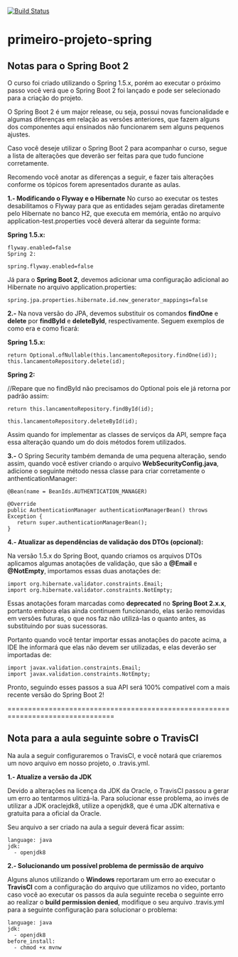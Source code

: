 [![Build Status](https://travis-ci.org/Miguins/primeiro-projeto-spring.svg?branch=master)](https://travis-ci.org/Miguins/primeiro-projeto-spring)

# primeiro-projeto-spring

## Notas para o Spring Boot 2

O curso foi criado utilizando o Spring 1.5.x, porém ao executar o próximo passo você verá que o Spring Boot 2 foi lançado e pode ser selecionado para a criação do projeto.

O Spring Boot 2 é um major release, ou seja, possui novas funcionalidade e algumas diferenças em relação as versões anteriores, que fazem alguns dos componentes aqui ensinados não funcionarem sem alguns pequenos ajustes.

Caso você deseje utilizar o Spring Boot 2 para acompanhar o curso, segue a lista de alterações que deverão ser feitas para que tudo funcione corretamente.

Recomendo você anotar as diferenças a seguir, e fazer tais alterações conforme os tópicos forem apresentados durante as aulas.

**1.- Modificando o Flyway e o Hibernate**
No curso ao executar os testes desabilitamos o Flyway para que as entidades sejam geradas diretamente pelo Hibernate no banco H2, que executa em memória, então no arquivo application-test.properties você deverá alterar da seguinte forma:

**Spring 1.5.x:**

    flyway.enabled=false
    Spring 2:
    
    spring.flyway.enabled=false

Já para o **Spring Boot 2**, devemos adicionar uma configuração adicional ao Hibernate no arquivo application.properties:

    spring.jpa.properties.hibernate.id.new_generator_mappings=false


**2.-** Na nova versão do JPA, devemos substituir os comandos **findOne** e **delete** por **findById** e **deleteById**, respectivamente. Seguem exemplos de como era e como ficará:

**Spring 1.5.x:**

    return Optional.ofNullable(this.lancamentoRepository.findOne(id));
    this.lancamentoRepository.delete(id);

**Spring 2:**

//Repare que no findById não precisamos do Optional pois ele já retorna por padrão assim:

    return this.lancamentoRepository.findById(id);

    this.lancamentoRepository.deleteById(id);

Assim quando for implementar as classes de serviços da API, sempre faça essa alteração quando um do dois métodos forem utilizados.

**3.-** O Spring Security também demanda de uma pequena alteração, sendo assim, quando você estiver criando o arquivo **WebSecurityConfig.java**, adicione o seguinte método nessa classe para criar corretamente o anthenticationManager:

    @Bean(name = BeanIds.AUTHENTICATION_MANAGER)

    @Override
    public AuthenticationManager authenticationManagerBean() throws Exception {
       return super.authenticationManagerBean();
    }

**4.- Atualizar as dependências de validação dos DTOs (opcional):**

Na versão 1.5.x do Spring Boot, quando criamos os arquivos DTOs aplicamos algumas anotações de validação, que são a **@Email** e **@NotEmpty**, importamos essas duas anotações de:

    import org.hibernate.validator.constraints.Email;
    import org.hibernate.validator.constraints.NotEmpty;

Essas anotações foram marcadas como **deprecated** no **Spring Boot 2.x.x**, portanto embora elas ainda continuem funcionando, elas serão removidas em versões futuras, o que nos faz não utilizá-las o quanto antes, as substituindo por suas sucessoras.

Portanto quando você tentar importar essas anotações do pacote acima, a IDE lhe informará que elas não devem ser utilizadas, e elas deverão ser importadas de:

    import javax.validation.constraints.Email;
    import javax.validation.constraints.NotEmpty;

Pronto, seguindo esses passos a sua API será 100% compatível com a mais recente versão do Spring Boot 2!


================================================================================


## Nota para a aula seguinte sobre o TravisCI

Na aula a seguir configuraremos o TravisCI, e você notará que criaremos um novo arquivo em nosso projeto, o .travis.yml.



**1.- Atualize a versão da JDK**

Devido a alterações na licença da JDK da Oracle, o TravisCI passou a gerar um erro ao tentarmos ulitizá-la. Para solucionar esse problema, ao invés de utilizar a JDK oraclejdk8, utilize a openjdk8, que é uma JDK alternativa e gratuita para a oficial da Oracle.

Seu arquivo a ser criado na aula a seguir deverá ficar assim:

    language: java
    jdk:
      - openjdk8


**2.- Solucionando um possível problema de permissão de arquivo**

Alguns alunos utilizando o **Windows** reportaram um erro ao executar o **TravisCI** com a configuração do arquivo que utilizamos no vídeo, portanto caso você ao executar os passos da aula seguinte receba o seguinte erro ao realizar o **build permission denied**, modifique o seu arquivo .travis.yml para a seguinte configuração para solucionar o problema:

    language: java
    jdk:
      - openjdk8
    before_install:
      - chmod +x mvnw
